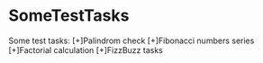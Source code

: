 # SomeTestTasks
Some test tasks:
[+]Palindrom check
[+]Fibonacci numbers series
[+]Factorial calculation
[+]FizzBuzz tasks
